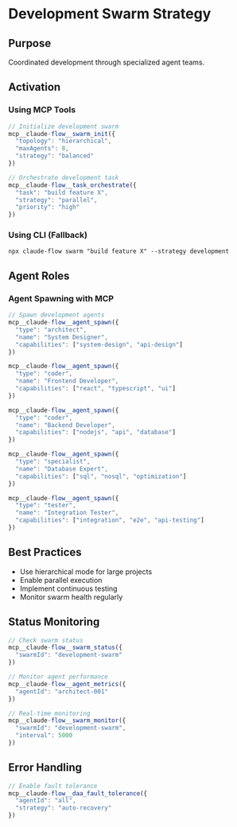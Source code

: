# Development Swarm Strategy

## Purpose
Coordinated development through specialized agent teams.

## Activation

### Using MCP Tools
```javascript
// Initialize development swarm
mcp__claude-flow__swarm_init({
  "topology": "hierarchical",
  "maxAgents": 8,
  "strategy": "balanced"
})

// Orchestrate development task
mcp__claude-flow__task_orchestrate({
  "task": "build feature X",
  "strategy": "parallel",
  "priority": "high"
})
```

### Using CLI (Fallback)
`npx claude-flow swarm "build feature X" --strategy development`

## Agent Roles

### Agent Spawning with MCP
```javascript
// Spawn development agents
mcp__claude-flow__agent_spawn({
  "type": "architect",
  "name": "System Designer",
  "capabilities": ["system-design", "api-design"]
})

mcp__claude-flow__agent_spawn({
  "type": "coder",
  "name": "Frontend Developer",
  "capabilities": ["react", "typescript", "ui"]
})

mcp__claude-flow__agent_spawn({
  "type": "coder",
  "name": "Backend Developer",
  "capabilities": ["nodejs", "api", "database"]
})

mcp__claude-flow__agent_spawn({
  "type": "specialist",
  "name": "Database Expert",
  "capabilities": ["sql", "nosql", "optimization"]
})

mcp__claude-flow__agent_spawn({
  "type": "tester",
  "name": "Integration Tester",
  "capabilities": ["integration", "e2e", "api-testing"]
})
```

## Best Practices
- Use hierarchical mode for large projects
- Enable parallel execution
- Implement continuous testing
- Monitor swarm health regularly

## Status Monitoring
```javascript
// Check swarm status
mcp__claude-flow__swarm_status({
  "swarmId": "development-swarm"
})

// Monitor agent performance
mcp__claude-flow__agent_metrics({
  "agentId": "architect-001"
})

// Real-time monitoring
mcp__claude-flow__swarm_monitor({
  "swarmId": "development-swarm",
  "interval": 5000
})
```

## Error Handling
```javascript
// Enable fault tolerance
mcp__claude-flow__daa_fault_tolerance({
  "agentId": "all",
  "strategy": "auto-recovery"
})
```

